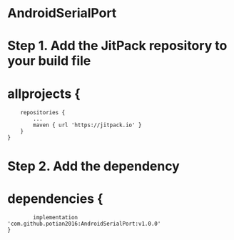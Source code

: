 # AndroidSerialPort

# Step 1. Add the JitPack repository to your build file
# allprojects {
		repositories {
			...
			maven { url 'https://jitpack.io' }
		}
	}
# Step 2. Add the dependency
# dependencies {
	        implementation 'com.github.potian2016:AndroidSerialPort:v1.0.0'
	}
